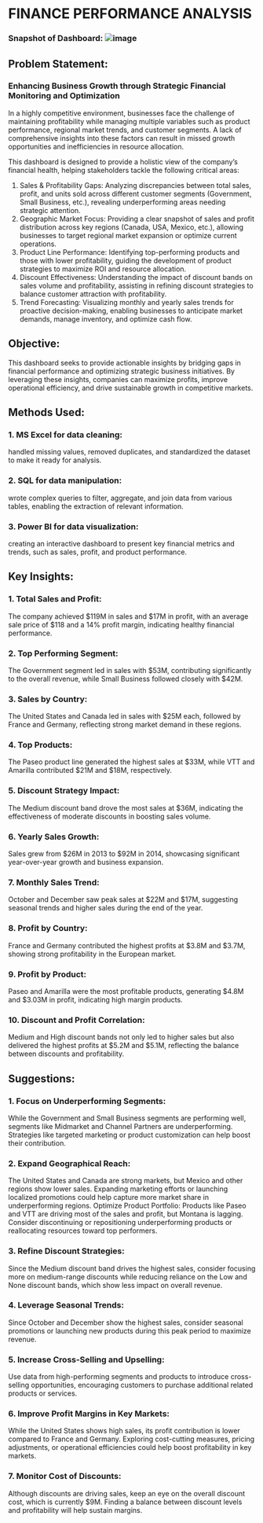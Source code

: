 # FINANCE PERFORMANCE ANALYSIS

### Snapshot of Dashboard: ![image](https://github.com/user-attachments/assets/1e6d64a0-83e3-43ae-be9d-705e5d271f1a)

## Problem Statement:
### Enhancing Business Growth through Strategic Financial Monitoring and Optimization
In a highly competitive environment, businesses face the challenge of maintaining profitability while managing multiple variables such as product performance, regional market trends, and customer segments. 
A lack of comprehensive insights into these factors can result in missed growth opportunities and inefficiencies in resource allocation.

This dashboard is designed to provide a holistic view of the company’s financial health, helping stakeholders tackle the following critical areas:
1. Sales & Profitability Gaps: Analyzing discrepancies between total sales, profit, and units sold across different customer segments (Government, Small Business, etc.), revealing underperforming areas needing strategic attention.
2. Geographic Market Focus: Providing a clear snapshot of sales and profit distribution across key regions (Canada, USA, Mexico, etc.), allowing businesses to target regional market expansion or optimize current operations.
3. Product Line Performance: Identifying top-performing products and those with lower profitability, guiding the development of product strategies to maximize ROI and resource allocation.
4. Discount Effectiveness: Understanding the impact of discount bands on sales volume and profitability, assisting in refining discount strategies to balance customer attraction with profitability.
5. Trend Forecasting: Visualizing monthly and yearly sales trends for proactive decision-making, enabling businesses to anticipate market demands, manage inventory, and optimize cash flow.

## Objective:
This dashboard seeks to provide actionable insights by bridging gaps in financial performance and optimizing strategic business initiatives. By leveraging these insights, companies can maximize profits, improve operational efficiency, 
and drive sustainable growth in competitive markets.

## Methods Used:
### 1. MS Excel for data cleaning: 
handled missing values, removed duplicates, and standardized the dataset to make it ready for analysis.
### 2. SQL for data manipulation:
wrote complex queries to filter, aggregate, and join data from various tables, enabling the extraction of relevant information.
### 3. Power BI for data visualization: 
creating an interactive dashboard to present key financial metrics and trends, such as sales, profit, and product performance.

## Key Insights:
### 1. Total Sales and Profit: 
The company achieved $119M in sales and $17M in profit, with an average sale price of $118 and a 14% profit margin, indicating healthy financial performance.
### 2. Top Performing Segment: 
The Government segment led in sales with $53M, contributing significantly to the overall revenue, while Small Business followed closely with $42M.
### 3. Sales by Country: 
The United States and Canada led in sales with $25M each, followed by France and Germany, reflecting strong market demand in these regions.
### 4. Top Products: 
The Paseo product line generated the highest sales at $33M, while VTT and Amarilla contributed $21M and $18M, respectively.
### 5. Discount Strategy Impact: 
The Medium discount band drove the most sales at $36M, indicating the effectiveness of moderate discounts in boosting sales volume.
### 6. Yearly Sales Growth: 
Sales grew from $26M in 2013 to $92M in 2014, showcasing significant year-over-year growth and business expansion.
### 7. Monthly Sales Trend: 
October and December saw peak sales at $22M and $17M, suggesting seasonal trends and higher sales during the end of the year.
### 8. Profit by Country: 
France and Germany contributed the highest profits at $3.8M and $3.7M, showing strong profitability in the European market.
### 9. Profit by Product: 
Paseo and Amarilla were the most profitable products, generating $4.8M and $3.03M in profit, indicating high margin products.
### 10. Discount and Profit Correlation: 
Medium and High discount bands not only led to higher sales but also delivered the highest profits at $5.2M and $5.1M, reflecting the balance between discounts and profitability.

## Suggestions:
### 1. Focus on Underperforming Segments: 
While the Government and Small Business segments are performing well, segments like Midmarket and Channel Partners are underperforming. 
Strategies like targeted marketing or product customization can help boost their contribution.
### 2. Expand Geographical Reach: 
The United States and Canada are strong markets, but Mexico and other regions show lower sales. 
Expanding marketing efforts or launching localized promotions could help capture more market share in underperforming regions.
Optimize Product Portfolio: Products like Paseo and VTT are driving most of the sales and profit, but Montana is lagging. Consider discontinuing or repositioning underperforming products or reallocating resources toward top performers.
### 3. Refine Discount Strategies: 
Since the Medium discount band drives the highest sales, consider focusing more on medium-range discounts while reducing reliance on the Low and None discount bands, which show less impact on overall revenue.
### 4. Leverage Seasonal Trends: 
Since October and December show the highest sales, consider seasonal promotions or launching new products during this peak period to maximize revenue.
### 5. Increase Cross-Selling and Upselling: 
Use data from high-performing segments and products to introduce cross-selling opportunities, encouraging customers to purchase additional related products or services.
### 6. Improve Profit Margins in Key Markets: 
While the United States shows high sales, its profit contribution is lower compared to France and Germany. Exploring cost-cutting measures, pricing adjustments, or operational efficiencies could help boost profitability in key markets.
### 7. Monitor Cost of Discounts: 
Although discounts are driving sales, keep an eye on the overall discount cost, which is currently $9M. Finding a balance between discount levels and profitability will help sustain margins.
